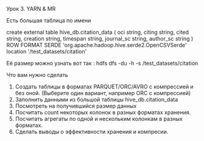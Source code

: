 Урок 3. YARN & MR

Есть большая таблица по имени

create external table hive_db.citation_data
(
oci string,
citing string,
cited string,
creation string,
timespan string,
journal_sc string,
author_sc string
)
ROW FORMAT SERDE 'org.apache.hadoop.hive.serde2.OpenCSVSerde'
location '/test_datasets/citation'

Её размер можно узнать вот так :
hdfs dfs -du -h -s /test_datasets/citation

Что вам нужно сделать
1. Создать таблицы в форматах PARQUET/ORC/AVRO c компрессией и без оной. (Выберите
один вариант, например ORC с компрессией)
2. Заполнить данными из большой таблицы hive_db.citation_data
3. Посмотреть на получившийся размер данных
4. Посчитать count некоторых колонок в разных форматах хранения.
5. Посчитать агрегаты по одной и нескольким колонкам в разных форматах.
6. Сделать выводы о эффективности хранения и компресии.

